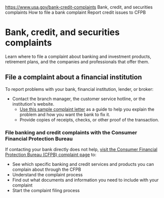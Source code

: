 

https://www.usa.gov/bank-credit-complaints
Bank, credit, and securities complaints
How to file a bank complaint
Report credit issues to CFPB

Bank, credit, and securities complaints
=======================================

Learn where to file a complaint about banking and investment products, retirement plans, and the companies and professionals that offer them.

**File a complaint about a financial institution**
--------------------------------------------------

To report problems with your bank, financial institution, lender, or broker:

* Contact the branch manager, the customer service hotline, or the institution's website.
  + [Use this sample complaint letter](https://consumer.ftc.gov/articles/sample-customer-complaint-letter)
    as a guide to help you explain the problem and how you want the bank to fix it.
  + Provide copies of receipts, checks, or other proof of the transaction.

### **File banking and credit complaints with the Consumer Financial Protection Bureau**

If contacting your bank directly does not help,
[visit the Consumer Financial Protection Bureau (CFPB) complaint page](https://www.consumerfinance.gov/complaint/)
to:

* See which specific banking and credit services and products you can complain about through the CFPB
* Understand the complaint process
* Find out what documents and information you need to include with your complaint
* Start the complaint filing process

